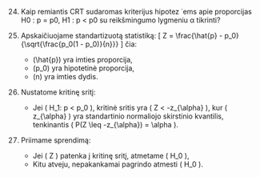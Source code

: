 24. Kaip remiantis CRT sudaromas kriterijus hipotez ˙ems apie proporcijas H0 : p = p0, H1 : p <
p0 su reikšmingumo lygmeniu α tikrinti?

1. Apskaičiuojame standartizuotą statistiką:
   \[
   Z = \frac{\hat{p} - p_0}{\sqrt{\frac{p_0(1 - p_0)}{n}}}
   \]
   čia:
   - \(\hat{p}\) yra imties proporcija,
   - \(p_0\) yra hipotetinė proporcija,
   - \(n\) yra imties dydis.

2. Nustatome kritinę sritį:
   - Jei \( H_1: p < p_0 \), kritinė sritis yra \( Z < -z_{\alpha} \), kur \( z_{\alpha} \) yra standartinio normaliojo skirstinio kvantilis, tenkinantis \( P(Z \leq -z_{\alpha}) = \alpha \).

3. Priimame sprendimą:
   - Jei \( Z \) patenka į kritinę sritį, atmetame \( H_0 \),
   - Kitu atveju, nepakankamai pagrindo atmesti \( H_0 \).